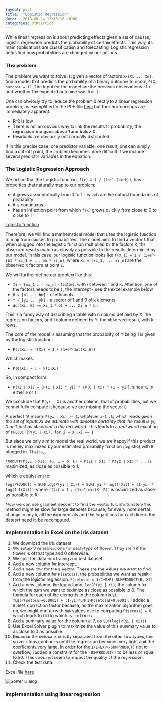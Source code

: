 ```yaml
---
layout: post
title:  "Logistic Regression"
date:   2018-08-24 13:15:16 +0200
categories: statistics
---
```

While linear regression is about predicting effects given a set of causes, logistic regression predicts the probability of certain effects. This way, its main applications are classification and forecasting. Logistic regression helps find how probabilities are changed by our actions.

### The problem

The problem we want to solve is: given a vector of factors `X=[X1 ... Xn]`, find a model that predicts the probability of a binary outcome to occur, `P(X, outcome = 1)`. The input for the model are the previous observations of `X` and whether the expected outcome was `0` or `1`.

One can obviosly try to reduce the problem directly to a linear regression problem, as exemplified in the PDF file [here]({{site.url}}/assets/logistic_regression_1.pdf) but the shortcomings are immediately apparent:

- R^2 is low
- There is not an obvious way to link the results to probability, the regression line goes above 1 and below 0.
- Residuals are obviously not normally distributed

If in this precise case, one predictor variable, one result, one can simply find a cut-off point, the problem becomes more difficult if we include several predictor variables in the equation.

### The Logistic Regression Approach

We notice that the Logistic function, `f(x) = 1 / (1+e^-(ax+b))`, has properties that naturally map to our problem:

- it grows assimptotically from 0 to 1 - which are the natural boundaries of probabilty
- it is continuous
- has an inflection point from which `f(x)` grows quickly from close to 0 to close to 1

[Logistic function](https://en.wikipedia.org/wiki/Logistic_function)

Therefore, we will find a mathematical model that uses the logistic function to map from causes to probabilities. The model aims to find a vector `B` that, when plugged into the logistic function multiplied by the factors `X`, the observed results match as closely as possible to the results determined by our model. In this case, our logistic function looks like `f(X_i) = 1 / (1+e^-(b1 * xi_1 + ... bn * xi_n)`, where `Xi = [xi_1, ... xi_n]` are the observed `X` factors at point `i`.

We will further define our problem like this:

 - `Xi = [xi_1 ... xi_n]` - factors, with i between 1 and k. Attention, one of the factors needs to be `1`, the intercept - see the excel example below
 - `B = [b1 ... bn]` - coefficients
 - `Y = [y1 ... yk]` - a vector of 1 and 0 of k elements
 - `dot(Xi, B) == Xi_1 * b1 + ... Xi_n * bn`

 This is a fancy way of describing a table with n colums defined by X, the regression factors, and 1 column defined by Y, the observed result, with k rows.

The core of the model is assuming that the probability of Y being 1 is given by the logistic function:
 - `P(1|Xi) = f(Xi) = 1 / (1+e^-dot(Xi,B))` 

Which makes:
 - `P(0|Xi) = 1 - P(1|Xi)`

So, in compact form:
 - `P(yi | Xi) = (P(1 | Xi) ^ yi) * (P(0 | Xi) ^ (1 - yi)`), since `yi` is either `0` or `1`

We conclude that `P(yi | X)` is another column, that of probabilities, but we cannot fully compute it because we are missing the vector `B`.

A perfect fit means `P(yi | Xi) == 1`, whatever `i=1..k`, which reads *given the set of inputs Xi we estimate with absolute certainty that the result is yi, 0 or 1, just as observed in the real world.* This leads to a *real world* equation of `PRODUCT(P(yi | Xi), for i = 0..k) == 1`

 But since we only aim to model the real world, we are happy if this product is merely maximized by our estimated probability function (logistic) with `B` plugged in. That is,

`PRODUCT(P(yi | Xi), for i = 0..k) = P(y1 | X1) * P(y2 | X2) * ...` is maximized, as close as possible to 1.

which is equivalent to 

`log(PRODUCT) = SUM(log(P(yi | Xi)) = SUM( yi * log(f(Xi)) + (1-yi) * log(1-f(Xi)))` where `f(Xi) = 1 / (1+e^-dot(Xi,B))` is maximized as close as possible to 0. 

Now we can use gradient descent to find the vector `B`. Unfortunately this method might be slow for large datasets because, for every incremental change in any `B`, all the exponentials and the logarithms for each line in the dataset need to be recomputed.

### Implementation in Excel on the Iris dataset

1. We download the Iris dataset.
2. We setup 3 variables, one for each type of flower. They are 1 if the flower is of that type and 0 otherwise.
3. We split the data into trainig and test dataset.
4. Add a new column for intercept.
5. Add a new row for the `B` vector. These are the values we want to find.
6. Add a new column for `P(setosa)`, the probabilities we want as result from the logistic regression. `P(setosa) = 1/1+EXP(-SUMPRODUCT(B, X))`
7. Add a new column, the log column, `log(P(yi | Xi)`, the column for which the sum we want to optimize as close as possible to 0. The formula for each of the elements in the column is `yi *LN(P(setosa)+0.0001) + (1-yi)*LN(1-P(setosa)+0.0001)`. I added a `0.0001` correction factor because, as the maximization algorithm goes on, we might end up with `NaN` values due to computing `P(setosa) = 0` which leads to `LN(0)` which is `-infinity`.
8. Add a summary value for the column at 7, as `SUM(log(P(yi | Xi)))`.
9. Use Excel Solver plugin to maximize the value of this summary value to as close to 0 as possible.
10. Because the setosa is strictly separated from the other two types, the solver steps continues until the regression becomes very tight and the coefficients very large. In order for the `1/1+EXP(-SUMPRODUCT)` not to overflow, I added a constraint for the `-SUMPRODUCT()` to be less or equal to 50. This does not seem to impact the quality of the regression.
11. Check the test data.

Excel file [here]({{site.url}}/assets/iris.xlsx)

![Solver Dialog]({{site.url}}/assets/logistic_regression_1.png)

### Implementation using linear regression


